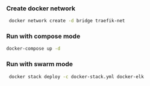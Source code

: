 ### Create docker network

```bash
 docker network create -d bridge traefik-net

```

### Run with compose mode

```bash
docker-compose up -d

```

### Run with swarm mode

```bash
 docker stack deploy -c docker-stack.yml docker-elk

```
